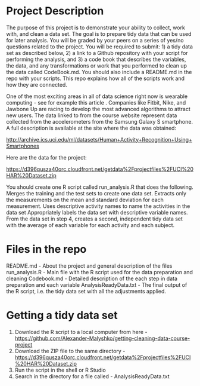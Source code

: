 # Project Description
The purpose of this project is to demonstrate your ability to collect, work with, and clean a data set. The goal is to prepare tidy data that can be used for later analysis. You will be graded by your peers on a series of yes/no questions related to the project. You will be required to submit: 1) a tidy data set as described below, 2) a link to a Github repository with your script for performing the analysis, and 3) a code book that describes the variables, the data, and any transformations or work that you performed to clean up the data called CodeBook.md. You should also include a README.md in the repo with your scripts. This repo explains how all of the scripts work and how they are connected.  

One of the most exciting areas in all of data science right now is wearable computing - see for example this article . Companies like Fitbit, Nike, and Jawbone Up are racing to develop the most advanced algorithms to attract new users. The data linked to from the course website represent data collected from the accelerometers from the Samsung Galaxy S smartphone. A full description is available at the site where the data was obtained: 

http://archive.ics.uci.edu/ml/datasets/Human+Activity+Recognition+Using+Smartphones 

Here are the data for the project: 

https://d396qusza40orc.cloudfront.net/getdata%2Fprojectfiles%2FUCI%20HAR%20Dataset.zip 

 You should create one R script called run_analysis.R that does the following. 
Merges the training and the test sets to create one data set.
Extracts only the measurements on the mean and standard deviation for each measurement. 
Uses descriptive activity names to name the activities in the data set
Appropriately labels the data set with descriptive variable names. 
From the data set in step 4, creates a second, independent tidy data set with the average of each variable for each activity and each subject.

# Files in the repo
README.md - About the project and general description of the files
run_analysis.R - Main file with the R script used for the data preparation and cleaning
Codebook.md - Detailed description of the each step in data preparation and each variable
AnalysisReadyData.txt - The final output of the R script, i.e. the tidy data set with all the adjustments applied.

# Getting a tidy data set

1) Download the R script to a local computer from here - https://github.com/Alexander-Malyshko/getting-cleaning-data-course-project
2) Download the ZIP file to the same directory - https://d396qusza40orc.cloudfront.net/getdata%2Fprojectfiles%2FUCI%20HAR%20Dataset.zip 
3) Run the script in the shell or R Studio
4) Search in the directory for a file called - AnalysisReadyData.txt
